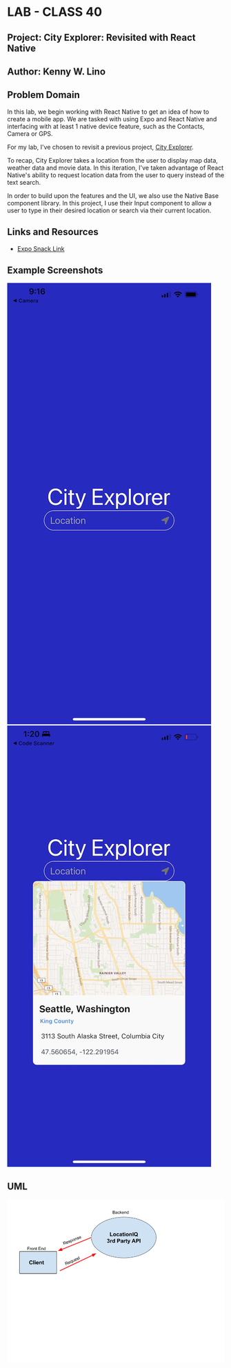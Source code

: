 # LAB - CLASS 40 

## Project: City Explorer: Revisited with React Native

## Author: Kenny W. Lino

## Problem Domain

In this lab, we begin working with React Native to get an idea of how to create a mobile app. We are tasked with using Expo and React Native and interfacing with at least 1 native device feature, such as the Contacts, Camera or GPS. 

For my lab, I've chosen to revisit a previous project, [City Explorer](https://github.com/kennywlino/city-explorer).

To recap, City Explorer takes a location from the user to display map data, weather data and movie data. In this iteration, I've taken advantage of React Native's ability to request location data from the user to query instead of the text search.

In order to build upon the features and the UI, we also use the Native Base component library. In this project, I use their Input component to allow a user to type in their desired location or search via their current location.

## Links and Resources

- [Expo Snack Link](https://snack.expo.dev/@kennywlino/github.com-kennywlino-city-explorer-react-native)

## Example Screenshots

![On Load](./assets/IMG_3907.jpeg)
![Single search](./assets/IMG_3904.jpeg)

## UML

![App / API Interaction](./assets/class-06.png)